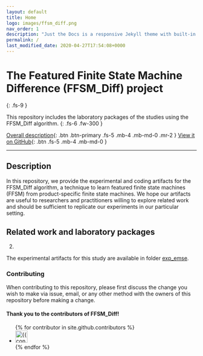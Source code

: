 ```yaml
---
layout: default
title: Home
logo: images/ffsm_diff.png
nav_order: 1
description: "Just the Docs is a responsive Jekyll theme with built-in search that is easily customizable and hosted on GitHub Pages."
permalink: /
last_modified_date: 2020-04-27T17:54:08+0000
---
```


# The Featured Finite State Machine Difference (FFSM_Diff) project
{: .fs-9 }

This repository includes the laboratory packages of the studies using the FFSM_Diff algorithm.
{: .fs-6 .fw-300 }

[Overall description](#description){: .btn .btn-primary .fs-5 .mb-4 .mb-md-0 .mr-2 } [View it on GitHub](https://github.com/damascenodiego/learningFFSM){: .btn .fs-5 .mb-4 .mb-md-0 }

---

## Description

In this repository, we provide the experimental and coding artifacts for the FFSM_Diff algorithm, a technique to learn featured finite state machines (FFSM) from product-specific finite state machines.
We hope our artifacts are useful to researchers and practitioners willing to explore related work and should be sufficient to replicate our experiments in our particular setting.


## Related work and laboratory packages


2. 

The experimental artifacts for this study are available in folder [exp_emse](https://github.com/damascenodiego/learningFFSM/tree/master/FFSM_diff/Benchmark_SPL/exp_emse).

### Contributing

When contributing to this repository, please first discuss the change you wish to make via issue,
email, or any other method with the owners of this repository before making a change. 

#### Thank you to the contributors of FFSM_Diff!

<ul class="list-style-none">
{% for contributor in site.github.contributors %}
  <li class="d-inline-block mr-1">
     <a href="{{ contributor.html_url }}"><img src="{{ contributor.avatar_url }}" width="32" height="32" alt="{{ contributor.login }}"/></a>
  </li>
{% endfor %}
</ul>
